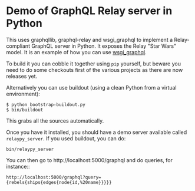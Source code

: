 # Demo of GraphQL Relay server in Python

This uses graphqllib, graphql-relay and wsgi_graphql to implement a
Relay-compliant GraphQL server in Python. It exposes the Relay "Star
Wars" model. It is an example of how you can use
[wsgi_graphql](https://github.com/faassen/wsgi_graphql).

To build it you can cobble it together using `pip` yourself, but beware you
need to do some checkouts first of the various projects as there are
now releases yet.

Alternatively you can use buildout (using a clean Python from a
virtual environment):

```
$ python bootstrap-buildout.py
$ bin/buildout
```

This grabs all the sources automatically.

Once you have it installed, you should have a demo server available
called `relaypy_server`. If you used buildout, you can do:

```
bin/relaypy_server
```

You can then go to http://localhost:5000/graphql and do queries, for instance::

```
http://localhost:5000/graphql?query={rebels{ships{edges{node{id,%20name}}}}}
```
